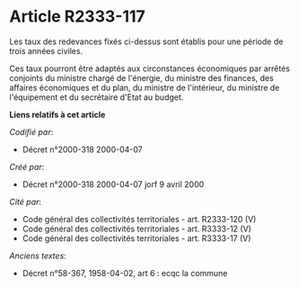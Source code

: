 # Article R2333-117

Les taux des redevances fixés ci-dessus sont établis pour une période de trois années civiles.

Ces taux pourront être adaptés aux circonstances économiques par arrêtés conjoints du ministre chargé de l'énergie, du
ministre des finances, des affaires économiques et du plan, du ministre de l'intérieur, du ministre de l'équipement et du
secrétaire d'Etat au budget.

**Liens relatifs à cet article**

_Codifié par_:

  - Décret n°2000-318 2000-04-07

_Créé par_:

  - Décret n°2000-318 2000-04-07 jorf 9 avril 2000

_Cité par_:

  - Code général des collectivités territoriales - art. R2333-120 (V)
  - Code général des collectivités territoriales - art. R3333-12 (V)
  - Code général des collectivités territoriales - art. R3333-17 (V)

_Anciens textes_:

  - Décret n°58-367, 1958-04-02, art 6 : ecqc la commune
